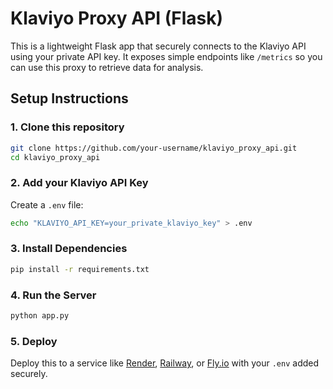 # Klaviyo Proxy API (Flask)

This is a lightweight Flask app that securely connects to the Klaviyo API using your private API key. It exposes simple endpoints like `/metrics` so you can use this proxy to retrieve data for analysis.

## Setup Instructions

### 1. Clone this repository

```bash
git clone https://github.com/your-username/klaviyo_proxy_api.git
cd klaviyo_proxy_api
```

### 2. Add your Klaviyo API Key

Create a `.env` file:

```bash
echo "KLAVIYO_API_KEY=your_private_klaviyo_key" > .env
```

### 3. Install Dependencies

```bash
pip install -r requirements.txt
```

### 4. Run the Server

```bash
python app.py
```

### 5. Deploy

Deploy this to a service like [Render](https://render.com), [Railway](https://railway.app), or [Fly.io](https://fly.io) with your `.env` added securely.

